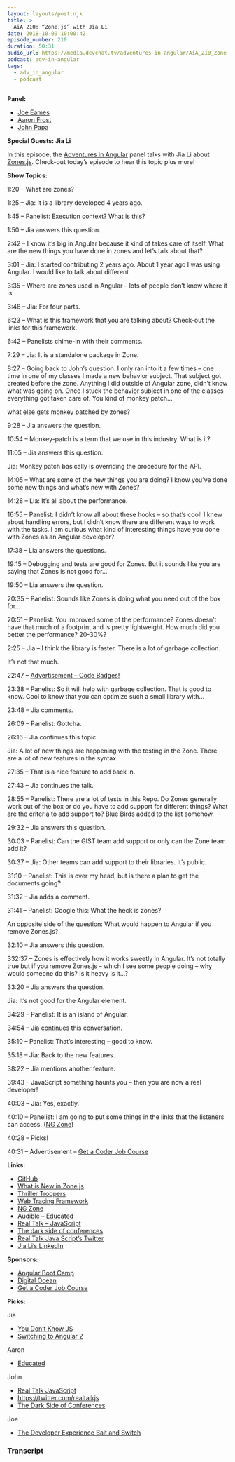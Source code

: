 ```yaml
---
layout: layouts/post.njk
title: >
  AiA 210: “Zone.js” with Jia Li
date: 2018-10-09 10:00:42
episode_number: 210
duration: 50:31
audio_url: https://media.devchat.tv/adventures-in-angular/AiA_210_Zone.js_with_Jia_Li.mp3
podcast: adv-in-angular
tags:
  - adv_in_angular
  - podcast
---
```


**Panel:**

- [Joe Eames](https://twitter.com/josepheames?ref_src=twsrc%255Egoogle%257Ctwcamp%255Eserp%257Ctwgr%255Eauthor)
- [Aaron Frost](https://github.com/aaronfrost)
- [John Papa](https://twitter.com/John_Papa?ref_src=twsrc%255Egoogle%257Ctwcamp%255Eserp%257Ctwgr%255Eauthor)

**Special Guests: Jia Li**

In this episode, the [Adventures in Angular](https://devchat.tv/adv-in-angular/) panel talks with Jia Li about [Zones.js](https://github.com/angular/zone.js/). Check-out today’s episode to hear this topic plus more!

**Show Topics:**

1:20 – What are zones?

1:25 – Jia: It is a library developed 4 years ago.

1:45 – Panelist: Execution context? What is this?

1:50 – Jia answers this question.

2:42 – I know it’s big in Angular because it kind of takes care of itself. What are the new things you have done in zones and let’s talk about that?

3:01 – Jia: I started contributing 2 years ago. About 1 year ago I was using Angular. I would like to talk about different

3:35 – Where are zones used in Angular – lots of people don’t know where it is.

3:48 – Jia: For four parts.

6:23 – What is this framework that you are talking about? Check-out the links for this framework.

6:42 – Panelists chime-in with their comments.

7:29 – Jia: It is a standalone package in Zone.

8:27 – Going back to John’s question. I only ran into it a few times – one time in one of my classes I made a new behavior subject. That subject got created before the zone. Anything I did outside of Angular zone, didn’t know what was going on. Once I stuck the behavior subject in one of the classes everything got taken care of. You kind of monkey patch...

what else gets monkey patched by zones?

9:28 – Jia answers the question.

10:54 – Monkey-patch is a term that we use in this industry. What is it?

11:05 – Jia answers this question.

Jia: Monkey patch basically is overriding the procedure for the API.

14:05 – What are some of the new things you are doing? I know you’ve done some new things and what’s new with Zones?

14:28 – Lia: It’s all about the performance.

16:55 – Panelist: I didn’t know all about these hooks – so that’s cool! I knew about handling errors, but I didn’t know there are different ways to work with the tasks. I am curious what kind of interesting things have you done with Zones as an Angular developer?

17:38 – Lia answers the questions.

19:15 – Debugging and tests are good for Zones. But it sounds like you are saying that Zones is not good for...

19:50 – Lia answers the question.

20:35 – Panelist: Sounds like Zones is doing what you need out of the box for...

20:51 – Panelist: You improved some of the performance? Zones doesn’t have that much of a footprint and is pretty lightweight. How much did you better the performance? 20-30%?

2:25 – Jia – I think the library is faster. There is a lot of garbage collection.

It’s not that much.

22:47 – [Advertisement – Code Badges!](https://www.kickstarter.com/projects/521063736/codebadgeorg/faqs)

23:38 – Panelist: So it will help with garbage collection. That is good to know. Cool to know that you can optimize such a small library with...

23:48 – Jia comments.

26:09 – Panelist: Gottcha.

26:16 – Jia continues this topic.

Jia: A lot of new things are happening with the testing in the Zone. There are a lot of new features in the syntax.

27:35 – That is a nice feature to add back in.

27:43 – Jia continues the talk.

28:55 – Panelist: There are a lot of tests in this Repo. Do Zones generally work out of the box or do you have to add support for different things? What are the criteria to add support to? Blue Birds added to the list somehow.

29:32 – Jia answers this question.

30:03 – Panelist: Can the GIST team add support or only can the Zone team add it?

30:37 – Jia: Other teams can add support to their libraries. It’s public.

31:10 – Panelist: This is over my head, but is there a plan to get the documents going?

31:32 – Jia adds a comment.

31:41 – Panelist: Google this: What the heck is zones?

An opposite side of the question: What would happen to Angular if you remove Zones.js?

32:10 – Jia answers this question.

332:37 – Zones is effectively how it works sweetly in Angular. It’s not totally true but if you remove Zones.js – which I see some people doing – why would someone do this? Is it heavy is it...?

33:20 – Jia answers the question.

Jia: It’s not good for the Angular element.

34:29 – Panelist: It is an island of Angular.

34:54 – Jia continues this conversation.

35:10 – Panelist: That’s interesting – good to know.

35:18 – Jia: Back to the new features.

38:22 – Jia mentions another feature.

39:43 – JavaScript something haunts you – then you are now a real developer!

40:03 – Jia: Yes, exactly.

40:10 – Panelist: I am going to put some things in the links that the listeners can access. ([NG Zone](https://angular.io/api/core/NgZone))

40:28 – Picks!

40:31 – Advertisement – [Get a Coder Job Course](https://devchat.tv/get-a-coder-job/)

**Links:**

- [GitHub](https://github.com)
- [What is New in Zone.js](https://slides.com/jiali/zonejs-2/#/)
- [Thriller Troopers](https://shirt.woot.com/offers/thriller-troopers-1?ref=w_cnt_top20_6_img)
- [Web Tracing Framework](https://google.github.io/tracing-framework/)
- [NG Zone](https://angular.io/api/core/NgZone)
- [Audible – Educated](https://www.audible.com/pd/Educated-Audiobook/B075F8MBMQ?qid=1537995567&sr=sr_1_1&ref=a_search_c3_lProduct_1_1&pf_rd_p=e81b7c27-6880-467a-b5a7-13cef5d729fe&pf_rd_r=2SHHZ6EJT716D17V863D&)
- [Real Talk – JavaScript](https://realtalkjavascript.simplecast.fm)
- [The dark side of conferences](https://uxdesign.cc/the-dark-side-of-conferences-4b103143179f)
- [Real Talk Java Script’s Twitter](https://twitter.com/realtalkjs)
- [Jia Li’s LinkedIn](https://www.linkedin.com/in/jia-li-9146a222/)

**Sponsors:**

- [Angular Boot Camp](https://angularbootcamp.com/)
- [Digital Ocean](https://www.digitalocean.com/)
- [Get a Coder Job Course](https://devchat.tv/get-a-coder-job/)

**Picks:**

Jia

- [You Don’t Know JS](https://www.amazon.com/You-Dont-Know-Js-Book/dp/B01AY9P0P6)
- [Switching to Angular 2](https://www.amazon.com/Switching-Angular-2-Minko-Gechev-ebook/dp/B0171UHKYA)

Aaron

- [Educated](https://www.audible.com/pd/Educated-Audiobook/B075F8MBMQ?qid=1537995567&sr=sr_1_1&ref=a_search_c3_lProduct_1_1&pf_rd_p=e81b7c27-6880-467a-b5a7-13cef5d729fe&pf_rd_r=2SHHZ6EJT716D17V863D&)

John

- [Real Talk JavaScript](https://realtalkjavascript.simplecast.fm/)
- https://twitter.com/realtalkjs
- [The Dark Side of Conferences](https://uxdesign.cc/the-dark-side-of-conferences-4b103143179f)

Joe

- [The Developer Experience Bait and Switch](https://infrequently.org/2018/09/the-developer-experience-bait-and-switch/)

### Transcript
